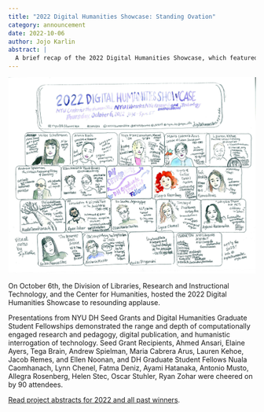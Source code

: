 ```yaml
---
title: "2022 Digital Humanities Showcase: Standing Ovation"
category: announcement
date: 2022-10-06
author: Jojo Karlin
abstract: |
  A brief recap of the 2022 Digital Humanities Showcase, which featured DH Seed Grant Winners and DH Graduate Student Fellows.
--- 
```

![Illustration of the 2022 Digital Humanities Showcase by Jojo Karlin](/media/news/2022DHShowcase.jpg)

On October 6th, the Division of Libraries, Research and Instructional Technology, and the Center for Humanities, hosted the 2022 Digital Humanities Showcase to resounding applause. 

Presentations from NYU DH Seed Grants and Digital Humanities Graduate Student Fellowships demonstrated the range and depth of computationally engaged research and pedagogy, digital publication, and humanistic interrogation of technology. Seed Grant Recipients, Ahmed Ansari, Elaine Ayers, Tega Brain, Andrew Spielman, Maria Cabrera Arus, Lauren Kehoe, Jacob Remes, and Ellen Noonan, and DH Graduate Student Fellows Nuala Caomhanach, Lynn Chenel, Fatma Deniz, Ayami Hatanaka, Antonio Musto, Allegra Rosenberg, Helen Stec, Oscar Stuhler, Ryan Zohar were cheered on by 90 attendees. 

[Read project abstracts for 2022 and all past winners](https://digitalhumanities.nyu.edu/projects/).
